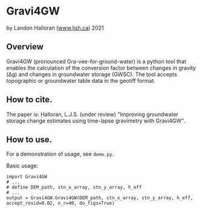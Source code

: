 # Gravi4GW
by Landon Halloran (www.ljsh.ca) 2021

## Overview
Gravi4GW (pronounced Gra-vee-for-ground-water) is a python tool that enables the calculation of the conversion factor between changes in gravity (&Delta;g) and changes in groundwater storage (GWSC). The tool accepts topographic or groundwater table data in the geotiff format. 

## How to cite.
The paper is:
Halloran, L.J.S. (under review) "Improving groundwater storage change estimates using time-lapse gravimetry with Gravi4GW".

## How to use. 
For a demonstration of usage, see `demo.py`.

Basic usage:
```
import Gravi4GW
# ...
# define DEM_path, stn_x_array, stn_y_array, h_eff
# ...
output = Gravi4GW.Gravi4GW(DEM_path, stn_x_array, stn_y_array, h_eff, accept_resid=0.02, n_r=40, do_figs=True)
```

